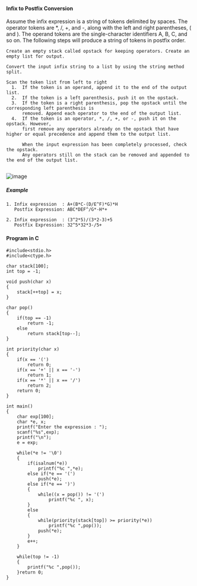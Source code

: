 #### Infix to Postfix Conversion
Assume the infix expression is a string of tokens delimited by spaces. The operator tokens are *, /, +, and -, along with the left and right parentheses, ( and ). The operand tokens are the single-character identifiers A, B, C, and so on. The following steps will produce a string of tokens in postfix order.
```
Create an empty stack called opstack for keeping operators. Create an empty list for output.

Convert the input infix string to a list by using the string method split.

Scan the token list from left to right
  1.  If the token is an operand, append it to the end of the output list.
  2.  If the token is a left parenthesis, push it on the opstack.
  3.  If the token is a right parenthesis, pop the opstack until the corresponding left parenthesis is
      removed. Append each operator to the end of the output list.
  4.  If the token is an operator, *, /, +, or -, push it on the opstack. However, 
      first remove any operators already on the opstack that have higher or equal precedence and append them to the output list.

      When the input expression has been completely processed, check the opstack. 
      Any operators still on the stack can be removed and appended to the end of the output list.
    
```
![image](https://user-images.githubusercontent.com/95578805/171882607-8c175dad-fe50-4ddf-a8b6-795cc54a8512.png)

##### Example
```
1. Infix expression  : A+(B*C-(D/E^F)*G)*H
   Postfix Expression: ABC*DEF^/G*-H*+
  
2. Infix expression  : (3^2*5)/(3*2-3)+5
   Postfix Expression: 32^5*32*3-/5+

```

#### Program in C 
```
#include<stdio.h>
#include<ctype.h>

char stack[100];
int top = -1;

void push(char x)
{
    stack[++top] = x;
}

char pop()
{
    if(top == -1)
        return -1;
    else
        return stack[top--];
}

int priority(char x)
{
    if(x == '(')
        return 0;
    if(x == '+' || x == '-')
        return 1;
    if(x == '*' || x == '/')
        return 2;
    return 0;
}

int main()
{
    char exp[100];
    char *e, x;
    printf("Enter the expression : ");
    scanf("%s",exp);
    printf("\n");
    e = exp;
    
    while(*e != '\0')
    {
        if(isalnum(*e))
            printf("%c ",*e);
        else if(*e == '(')
            push(*e);
        else if(*e == ')')
        {
            while((x = pop()) != '(')
                printf("%c ", x);
        }
        else
        {
            while(priority(stack[top]) >= priority(*e))
                printf("%c ",pop());
            push(*e);
        }
        e++;
    }
    
    while(top != -1)
    {
        printf("%c ",pop());
    }return 0;
}

```
